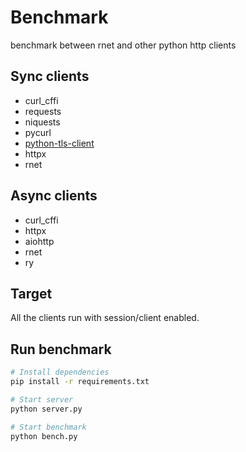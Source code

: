 # Benchmark

benchmark between rnet and other python http clients

Sync clients
------

- curl_cffi
- requests
- niquests
- pycurl
- [python-tls-client](https://github.com/FlorianREGAZ/Python-Tls-Client.git)
- httpx
- rnet

Async clients
------

- curl_cffi
- httpx
- aiohttp
- rnet
- ry

Target
------


All the clients run with session/client enabled.

## Run benchmark

```bash
# Install dependencies  
pip install -r requirements.txt

# Start server
python server.py

# Start benchmark
python bench.py
```
